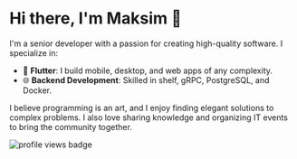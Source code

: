 <!-- <img align="center" src="assets/header.jpeg" width="1000" /> -->

# Hi there, I'm Maksim 👋

I'm a senior developer with a passion for creating high-quality software. I specialize in:
- 📱 **Flutter**: I build mobile, desktop, and web apps of any complexity.
- 🌐 **Backend Development**: Skilled in shelf, gRPC, PostgreSQL, and Docker.

I believe programming is an art, and I enjoy finding elegant solutions to complex problems.
I also love sharing knowledge and organizing IT events to bring the community together.

![profile views badge](https://komarev.com/ghpvc/?username=Maksimka101&color=blueviolet)

